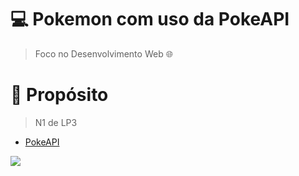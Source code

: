 # 💻 **Pokemon com uso da PokeAPI**

> Foco no Desenvolvimento Web 🌐

# 🚀 **Propósito**
> N1 de LP3

- [PokeAPI](https://pokeapi.co/)

<img src="https://i.pinimg.com/originals/6c/2f/1e/6c2f1ea7db3ac82ff5562ec050ef47ea.gif">
